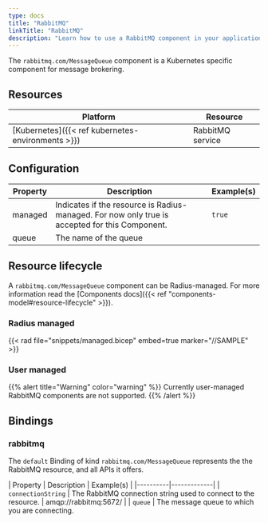 ```yaml
---
type: docs
title: "RabbitMQ"
linkTitle: "RabbitMQ"
description: "Learn how to use a RabbitMQ component in your application"
---
```


The `rabbitmq.com/MessageQueue` component is a Kubernetes specific component for message brokering.

## Resources

| Platform | Resource |
|----------|----------|
| [Kubernetes]({{< ref kubernetes-environments >}}) | RabbitMQ service

## Configuration

| Property | Description | Example(s) |
|----------|-------------|---------|
| managed | Indicates if the resource is Radius-managed. For now only true is accepted for this Component.| `true`
| queue | The name of the queue

## Resource lifecycle

A `rabbitmq.com/MessageQueue` component can be Radius-managed. For more information read the [Components docs]({{< ref "components-model#resource-lifecycle" >}}).

### Radius managed

{{< rad file="snippets/managed.bicep" embed=true marker="//SAMPLE" >}}

### User managed

{{% alert title="Warning" color="warning" %}}
Currently user-managed RabbitMQ components are not supported.
{{% /alert %}}

## Bindings

### rabbitmq

The `default` Binding of kind `rabbitmq.com/MessageQueue` represents the the RabbitMQ resource, and all APIs it offers.

| Property | Description | Example(s) |
|----------|-------------|
| `connectionString` | The RabbitMQ connection string used to connect to the resource. | amqp://rabbitmq:5672/ |
| `queue` | The message queue to which you are connecting.
